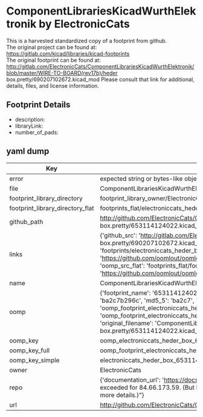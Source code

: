 # ComponentLibrariesKicadWurthElektronik by ElectronicCats  
This is a harvested standardized copy of a footprint from github.  
The original project can be found at:  
https://gitlab.com/kicad/libraries/kicad-footprints  
The original footprint can be found at:
http://gitlab.com/ElectronicCats/ComponentLibrariesKicadWurthElektronik/blob/master/WIRE-TO-BOARD(rev17b)/heder box.pretty/690207102672.kicad_mod
Please consult that link for additional, details, files, and license information.  
## Footprint Details
* description:   
* libraryLink:   
* number_of_pads:   
## yaml dump  
| Key | Value |  
| --- | --- |  
| error | expected string or bytes-like object, got 'int' |  
| file | ComponentLibrariesKicadWurthElektronik/WIRE-TO-BOARD(rev17b)/heder box.pretty/653114124022.kicad_mod |  
| footprint_library_directory | footprint_library_owner/ElectronicCats_ComponentLibrariesKicadWurthElektronik |  
| footprint_library_directory_flat | footprints_flat/electroniccats_heder_box_653114124022/working |  
| github_path | http://github.com/ElectronicCats/ComponentLibrariesKicadWurthElektronik/blob/master/WIRE-TO-BOARD(rev17b)/heder box.pretty/653114124022.kicad_mod |  
| links | {'github_src': 'http://gitlab.com/ElectronicCats/ComponentLibrariesKicadWurthElektronik/blob/master/WIRE-TO-BOARD(rev17b)/heder box.pretty/690207102672.kicad_mod', 'github_src_repo': 'https://gitlab.com/kicad/libraries/kicad-footprints', 'oomp_bot': 'footprints/electroniccats_heder_box_653114124022/working', 'oomp_bot_github': 'https://github.com/oomlout/oomlout_oomp_footprint_bot/tree/main/footprints/electroniccats_heder_box_653114124022/working', 'oomp_src_flat': 'footprints_flat/footprints_flat/electroniccats_heder_box_653114124022/working', 'oomp_src_flat_github': 'https://github.com/oomlout/oomlout_oomp_footprint_src/tree/main/footprints_flat/electroniccats_heder_box_653114124022/working'} |  
| name | ComponentLibrariesKicadWurthElektronik |  
| oomp | {'footprint_name': '653114124022', 'library_name': 'heder_box', 'md5': 'ba2c7b296c28bbd9b85b9f972cb33885', 'md5_10': 'ba2c7b296c', 'md5_5': 'ba2c7', 'md5_6': 'ba2c7b', 'oomp_key': 'oomp_electroniccats_heder_box_653114124022', 'oomp_key_extra': 'oomp_footprint_electroniccats_heder_box_653114124022', 'oomp_key_full': 'oomp_footprint_electroniccats_heder_box_653114124022_ba2c7b', 'oomp_key_simple': 'electroniccats_heder_box_653114124022', 'original_filename': 'ComponentLibrariesKicadWurthElektronik/WIRE-TO-BOARD(rev17b)/heder box.pretty/653114124022.kicad_mod', 'owner_name': 'electroniccats'} |  
| oomp_key | oomp_electroniccats_heder_box_653114124022 |  
| oomp_key_full | oomp_footprint_electroniccats_heder_box_653114124022 |  
| oomp_key_simple | electroniccats_heder_box_653114124022 |  
| owner | ElectronicCats |  
| repo | {'documentation_url': 'https://docs.github.com/rest/overview/resources-in-the-rest-api#rate-limiting', 'message': "API rate limit exceeded for 84.66.173.59. (But here's the good news: Authenticated requests get a higher rate limit. Check out the documentation for more details.)"} |  
| url | http://github.com/ElectronicCats/ComponentLibrariesKicadWurthElektronik |  


